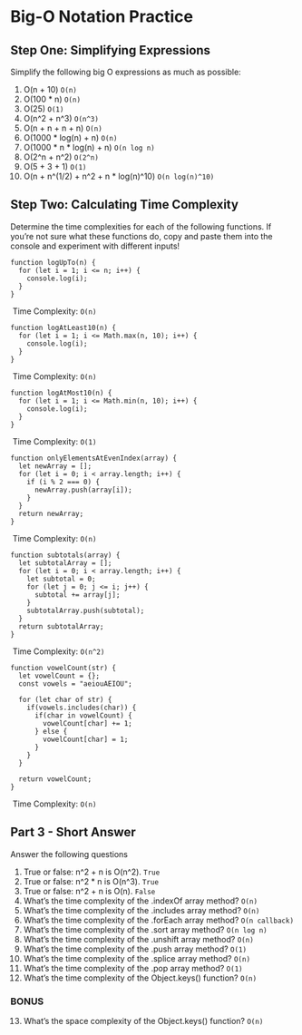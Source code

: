 Big-O Notation Practice
=======================

Step One: Simplifying Expressions
---------------------------------
Simplify the following big O expressions as much as possible:

1. O(n + 10) `O(n)`
2. O(100 * n) `O(n)`
3. O(25) `O(1)`
4. O(n^2 + n^3) `O(n^3)`
5. O(n + n + n + n) `O(n)`
6. O(1000 * log(n) + n) `O(n)`
7. O(1000 * n * log(n) + n) `O(n log n)`
8. O(2^n + n^2) `O(2^n)`
9. O(5 + 3 + 1) `O(1)`
10. O(n + n^(1/2) + n^2 + n * log(n)^10) `O(n log(n)^10)`

Step Two: Calculating Time Complexity
-------------------------------------
Determine the time complexities for each of the following functions. If you’re not sure what these functions do, copy and paste them into the console and experiment with different inputs!

    function logUpTo(n) {
      for (let i = 1; i <= n; i++) {
        console.log(i);
      }
    }
​
Time Complexity: `O(n)`

    function logAtLeast10(n) {
      for (let i = 1; i <= Math.max(n, 10); i++) {
        console.log(i);
      }
    }
​
Time Complexity: `O(n)`

    function logAtMost10(n) {
      for (let i = 1; i <= Math.min(n, 10); i++) {
        console.log(i);
      }
    }
​
Time Complexity: `O(1)`

    function onlyElementsAtEvenIndex(array) {
      let newArray = [];
      for (let i = 0; i < array.length; i++) {
        if (i % 2 === 0) {
          newArray.push(array[i]);
        }
      }
      return newArray;
    }
​
Time Complexity: `O(n)`

    function subtotals(array) {
      let subtotalArray = [];
      for (let i = 0; i < array.length; i++) {
        let subtotal = 0;
        for (let j = 0; j <= i; j++) {
          subtotal += array[j];
        }
        subtotalArray.push(subtotal);
      }
      return subtotalArray;
    }
​
Time Complexity: `O(n^2)`

    function vowelCount(str) {
      let vowelCount = {};
      const vowels = "aeiouAEIOU";

      for (let char of str) {
        if(vowels.includes(char)) {
          if(char in vowelCount) {
            vowelCount[char] += 1;
          } else {
            vowelCount[char] = 1;
          }
        }
      }

      return vowelCount;
    }
​
Time Complexity: `O(n)`

Part 3 - Short Answer
---------------------
Answer the following questions

1. True or false: n^2 + n is O(n^2). `True`
2. True or false: n^2 * n is O(n^3). `True`
3. True or false: n^2 + n is O(n). `False`
4. What’s the time complexity of the .indexOf array method? `O(n)`
5. What’s the time complexity of the .includes array method? `O(n)`
6. What’s the time complexity of the .forEach array method? `O(n callback)`
7. What’s the time complexity of the .sort array method? `O(n log n)`
8. What’s the time complexity of the .unshift array method? `O(n)`
9. What’s the time complexity of the .push array method? `O(1)`
10. What’s the time complexity of the .splice array method? `O(n)`
11. What’s the time complexity of the .pop array method? `O(1)`
12. What’s the time complexity of the Object.keys() function? `O(n)`

### BONUS

13. What’s the space complexity of the Object.keys() function? `O(n)`